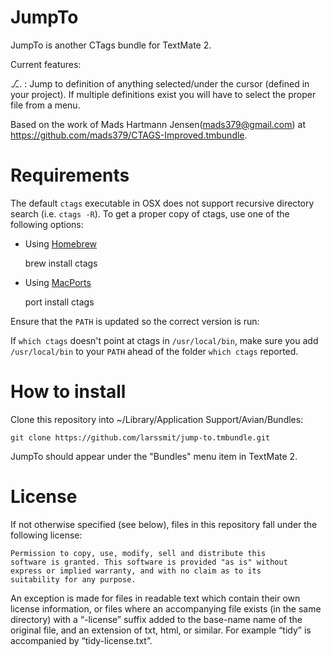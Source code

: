 # JumpTo

JumpTo is another CTags bundle for TextMate 2.

Current features:

⎇. : Jump to definition of anything selected/under the cursor (defined in your project). If multiple definitions exist you will have to select the proper file from a menu.

Based on the work of Mads Hartmann Jensen(mads379@gmail.com) at https://github.com/mads379/CTAGS-Improved.tmbundle.

# Requirements

The default ``ctags`` executable in OSX does not support recursive directory search (i.e. ``ctags -R``). To get a proper copy of ctags, use one of the following options:

* Using [Homebrew](http://mxcl.github.com/homebrew/ "Homebrew")

    brew install ctags

* Using [MacPorts](http://www.macports.org/ "MacPorts")

    port install ctags

Ensure that the ``PATH`` is updated so the correct version is run:

If ``which ctags`` doesn't point at ctags in ``/usr/local/bin``, make sure you add ``/usr/local/bin`` to your ``PATH`` ahead of the folder ``which ctags`` reported.

# How to install

Clone this repository into ~/Library/Application Support/Avian/Bundles:

	git clone https://github.com/larssmit/jump-to.tmbundle.git

JumpTo should appear under the "Bundles" menu item in TextMate 2.

# License

If not otherwise specified (see below), files in this repository fall under the following license:

	Permission to copy, use, modify, sell and distribute this
	software is granted. This software is provided "as is" without
	express or implied warranty, and with no claim as to its
	suitability for any purpose.

An exception is made for files in readable text which contain their own license information, or files where an accompanying file exists (in the same directory) with a “-license” suffix added to the base-name name of the original file, and an extension of txt, html, or similar. For example “tidy” is accompanied by “tidy-license.txt”.